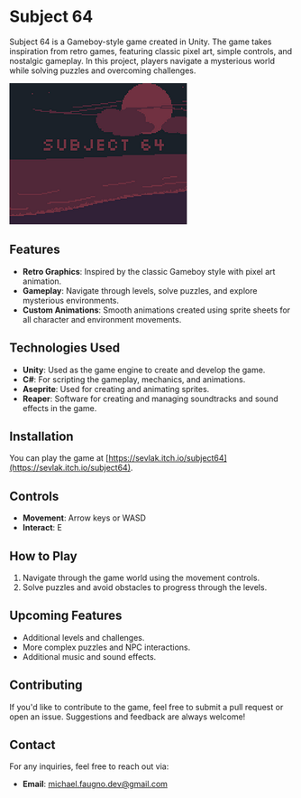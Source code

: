 # Subject 64

Subject 64 is a Gameboy-style game created in Unity. The game takes inspiration from retro games, featuring classic pixel art, simple controls, and nostalgic gameplay. In this project, players navigate a mysterious world while solving puzzles and overcoming challenges.

![Subject 64 Title Screen](./subject64.png)

## Features

- **Retro Graphics**: Inspired by the classic Gameboy style with pixel art animation.
- **Gameplay**: Navigate through levels, solve puzzles, and explore mysterious environments.
- **Custom Animations**: Smooth animations created using sprite sheets for all character and environment movements.

## Technologies Used

- **Unity**: Used as the game engine to create and develop the game.
- **C#**: For scripting the gameplay, mechanics, and animations.
- **Aseprite**: Used for creating and animating sprites.
- **Reaper**: Software for creating and managing soundtracks and sound effects in the game.

## Installation

You can play the game at [https://sevlak.itch.io/subject64](https://sevlak.itch.io/subject64).

## Controls

- **Movement**: Arrow keys or WASD
- **Interact**: E

## How to Play

1. Navigate through the game world using the movement controls.
2. Solve puzzles and avoid obstacles to progress through the levels.

## Upcoming Features

- Additional levels and challenges.
- More complex puzzles and NPC interactions.
- Additional music and sound effects.

## Contributing

If you'd like to contribute to the game, feel free to submit a pull request or open an issue. Suggestions and feedback are always welcome!

## Contact

For any inquiries, feel free to reach out via:

- **Email**: michael.faugno.dev@gmail.com
